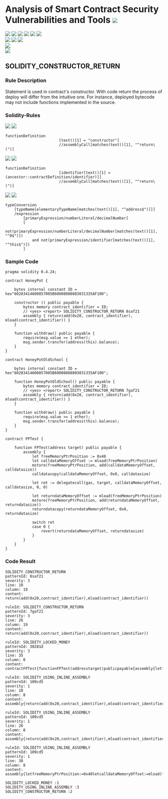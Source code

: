 # Analysis of Smart Contract Security Vulnerabilities and Tools ![](https://img.shields.io/badge/-Live-brightgreen)
![](https://img.shields.io/badge/Batch-UG21CYS-lightgreen) ![](https://img.shields.io/badge/Batch-PG21CYS-green) ![](https://img.shields.io/badge/Batch-UG22CYS-lightgreen) ![](https://img.shields.io/badge/Batch-PG21CYS-green) ![](https://img.shields.io/badge/Batch-PhD-darkgreen) ![](https://img.shields.io/badge/-B_RIG-darkgreen)<br/>   ![](https://img.shields.io/badge/BlockchainCourse-21CY712-green)  ![](https://img.shields.io/badge/-M.Tech_Dissertation-blue) ![](https://img.shields.io/badge/Focus-Smart_Contract_Security-yellow) <br/>
![](https://img.shields.io/badge/Blockchain-Ethereum-blue)   <br/> 
![](https://img.shields.io/badge/Language-Solidity-blue)

## SOLIDITY_CONSTRUCTOR_RETURN
### Rule Description
Statement is used in contract's constructor. With code return the process of deploy will differ from the intuitive one. For instance, deployed bytecode may not include functions implemented in the source.
### Solidity-Rules

![](https://img.shields.io/badge/Pattern_ID-8saf21-gold) ![](https://img.shields.io/badge/Severity-3-brown) 

```
functionDefinition
                        [text()[1] = "constructor"]
                        //assemblyCall[matches(text()[1], "^return\(")]
```

![](https://img.shields.io/badge/Pattern_ID-7gaf21-gold) ![](https://img.shields.io/badge/Severity-3-brown) 

```
functionDefinition
                        [identifier[text()[1] = (ancestor::contractDefinition/identifier)]]
                        //assemblyCall[matches(text()[1], "^return\(")]
```

![](https://img.shields.io/badge/Pattern_ID-f32db1-gold) ![](https://img.shields.io/badge/Severity-1-brown) 

```
typeConversion
	[typeName[elementaryTypeName[matches(text()[1], "^address$")]]]
	/expression
		[primaryExpression/numberLiteral/decimalNumber]
		[
			not(primaryExpression/numberLiteral/decimalNumber[matches(text()[1], "^0$")])
			and not(primaryExpression/identifier[matches(text()[1], "^this$")])
		]
```

### Sample Code

```
pragma solidity 0.4.24;

contract HoneyPot {

    bytes internal constant ID = hex"60203414600857005B60008080803031335AF100";

    constructor () public payable {
        bytes memory contract_identifier = ID;
        // <yes> <report> SOLIDITY_CONSTRUCTOR_RETURN 8saf21
        assembly { return(add(0x20, contract_identifier), mload(contract_identifier)) }
    }

    function withdraw() public payable {
        require(msg.value >= 1 ether);
        msg.sender.transfer(address(this).balance);
    }
}

contract HoneyPotOldSchool {

    bytes internal constant ID = hex"60203414600857005B60008080803031335AF100";

    function HoneyPotOldSchool() public payable {
        bytes memory contract_identifier = ID;
        // <yes> <report> SOLIDITY_CONSTRUCTOR_RETURN 7gaf21
        assembly { return(add(0x20, contract_identifier), mload(contract_identifier)) }
    }

    function withdraw() public payable {
        require(msg.value >= 1 ether);
        msg.sender.transfer(address(this).balance);
    }
}

contract FPTest {

    function FPTest(address target) public payable {
        assembly {
            let freeMemoryPtrPosition := 0x40
            let calldataMemoryOffset := mload(freeMemoryPtrPosition)
            mstore(freeMemoryPtrPosition, add(calldataMemoryOffset, calldatasize))
            calldatacopy(calldataMemoryOffset, 0x0, calldatasize)

            let ret := delegatecall(gas, target, calldataMemoryOffset, calldatasize, 0, 0)

            let returndataMemoryOffset := mload(freeMemoryPtrPosition)
            mstore(freeMemoryPtrPosition, add(returndataMemoryOffset, returndatasize))
            returndatacopy(returndataMemoryOffset, 0x0, returndatasize)

            switch ret
            case 0 {
                revert(returndataMemoryOffset, returndatasize)
            }
        }
    }
}
```

### Code Result

```
SOLIDITY_CONSTRUCTOR_RETURN
patternId: 8saf21
severity: 3
line: 10
column: 19
content: return(add(0x20,contract_identifier),mload(contract_identifier))

ruleId: SOLIDITY_CONSTRUCTOR_RETURN
patternId: 7gaf21
severity: 3
line: 26
column: 19
content: return(add(0x20,contract_identifier),mload(contract_identifier))

ruleId: SOLIDITY_LOCKED_MONEY
patternId: 30281d
severity: 3
line: 35
column: 0
content: contractFPTest{functionFPTest(addresstarget)publicpayable{assembly{letfreeMemoryPtrPosition:=0x40letcalldataMemoryOffset:=mload(freeMemoryPtrPosition)mstore(freeMemoryPtrPosition,add(calldataMemoryOffset,calldatasize))calldatacopy(calldataMemoryOffset,0x0,calldatasize)letret:=delegatecall(gas,target,calldataMemoryOffset,calldatasize,0,0)letreturndataMemoryOffset:=mload(freeMemoryPtrPosition)mstore(freeMemoryPtrPosition,add(returndataMemoryOffset,returndatasize))returndatacopy(returndataMemoryOffset,0x0,returndatasize)switchretcase0{revert(returndataMemoryOffset,returndatasize)}}}}

ruleId: SOLIDITY_USING_INLINE_ASSEMBLY
patternId: 109cd5
severity: 1
line: 10
column: 8
content: assembly{return(add(0x20,contract_identifier),mload(contract_identifier))}

ruleId: SOLIDITY_USING_INLINE_ASSEMBLY
patternId: 109cd5
severity: 1
line: 26
column: 8
content: assembly{return(add(0x20,contract_identifier),mload(contract_identifier))}

ruleId: SOLIDITY_USING_INLINE_ASSEMBLY
patternId: 109cd5
severity: 1
line: 38
column: 8
content: assembly{letfreeMemoryPtrPosition:=0x40letcalldataMemoryOffset:=mload(freeMemoryPtrPosition)mstore(freeMemoryPtrPosition,add(calldataMemoryOffset,calldatasize))calldatacopy(calldataMemoryOffset,0x0,calldatasize)letret:=delegatecall(gas,target,calldataMemoryOffset,calldatasize,0,0)letreturndataMemoryOffset:=mload(freeMemoryPtrPosition)mstore(freeMemoryPtrPosition,add(returndataMemoryOffset,returndatasize))returndatacopy(returndataMemoryOffset,0x0,returndatasize)switchretcase0{revert(returndataMemoryOffset,returndatasize)}}

SOLIDITY_LOCKED_MONEY :1
SOLIDITY_USING_INLINE_ASSEMBLY :3
SOLIDITY_CONSTRUCTOR_RETURN :2


```

